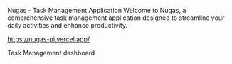 
Nugas - Task Management Application
Welcome to Nugas, a comprehensive task management application designed to streamline your daily activities and enhance productivity.

https://nugas-pi.vercel.app/

Task Management dashboard


